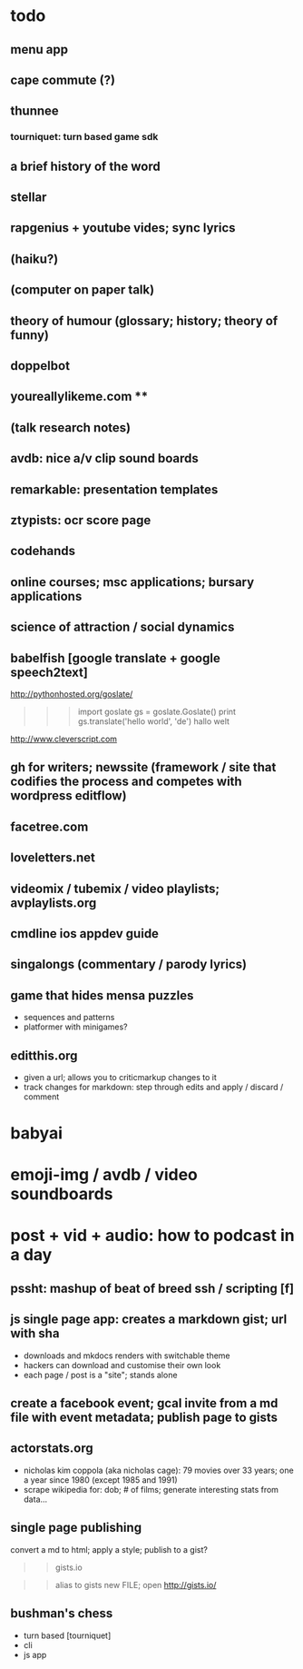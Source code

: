 # todo

## menu app
## cape commute (?)
## thunnee
### tourniquet: turn based game sdk

## a brief history of the word
## stellar
## rapgenius + youtube vides; sync lyrics
## (haiku?)
## (computer on paper talk)
## theory of humour (glossary; history; theory of funny)
## doppelbot
## youreallylikeme.com **
## (talk research notes)
## avdb: nice a/v clip sound boards
## remarkable: presentation templates
## ztypists: ocr score page
## codehands
## online courses; msc applications; bursary applications
## science of attraction / social dynamics
## babelfish [google translate + google speech2text]
http://pythonhosted.org/goslate/
>>> import goslate
>>> gs = goslate.Goslate()
>>> print gs.translate('hello world', 'de')
hallo welt

http://www.cleverscript.com


## gh for writers; newssite (framework / site that codifies the process and competes with wordpress editflow)
## facetree.com
## loveletters.net
## videomix / tubemix / video playlists; avplaylists.org
## cmdline ios appdev guide
## singalongs (commentary / parody lyrics)
## game that hides mensa puzzles
- sequences and patterns
- platformer with minigames?
## editthis.org
- given a url; allows you to criticmarkup changes to it
- track changes for markdown: step through edits and apply / discard / comment
# babyai
# emoji-img / avdb / video soundboards
# post + vid + audio: how to podcast in a day

## pssht: mashup of beat of breed ssh / scripting [f]

## js single page app: creates a markdown gist; url with sha
   - downloads and mkdocs renders with switchable theme
   - hackers can download and customise their own look
   - each page / post is a "site"; stands alone


## create a facebook event; gcal invite from a md file with event metadata; publish page to gists

## actorstats.org
- nicholas kim coppola (aka nicholas cage): 79 movies over 33 years; one a year since 1980 (except 1985 and 1991)
- scrape wikipedia for: dob; # of films; generate interesting stats from data...


## single page publishing
convert a md to html; apply a style; publish to a gist?
>> gists.io

>> alias to gists new FILE; open http://gists.io/<id>

## bushman's chess
- turn based [tourniquet]
- cli
- js app


